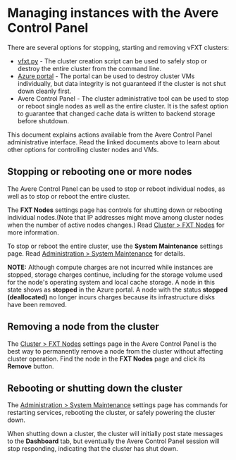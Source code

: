 # Managing instances with the Avere Control Panel

There are several options for stopping, starting and removing vFXT clusters:

- [vfxt.py](start_stop_vfxt-py.md) - The cluster creation script can be used to safely stop or destroy the entire cluster from the command line.
- [Azure portal](start_stop_portal.md) - The portal can be used to destroy cluster VMs individually, but data integrity is not guaranteed if the cluster is not shut down cleanly first.
- Avere Control Panel - The cluster administrative tool can be used to stop or reboot single nodes as well as the entire cluster. It is the safest option to guarantee that changed cache data is written to backend storage before shutdown.

This document explains actions available from the Avere Control Panel administrative interface. Read the linked documents above to learn about other options for controlling cluster nodes and VMs. 

## Stopping or rebooting one or more nodes

The Avere Control Panel can be used to stop or reboot individual nodes, as well as to stop or reboot the entire cluster.

The **FXT Nodes** settings page has controls for shutting down or rebooting individual nodes.(Note that IP addresses might move among cluster nodes when the number of active nodes changes.) Read [Cluster > FXT Nodes](<http://library.averesystems.com/ops_guide/4_7/gui_fxt_nodes.html#gui-fxt-nodes>) for more information.

To stop or reboot the entire cluster, use the **System Maintenance** settings page. Read [Administration > System Maintenance](<http://library.averesystems.com/ops_guide/4_7/gui_system_maintenance.html#gui-system-maintenance>) for details.

**NOTE:** Although compute charges are not incurred while instances are stopped, storage charges continue, including for the storage volume used for the node's operating system and local cache storage. A node in this state shows as **stopped** in the Azure portal. A node with the status **stopped (deallocated)** no longer incurs charges because its infrastructure disks have been removed.

## Removing a node from the cluster 

The [Cluster > FXT Nodes](<http://library.averesystems.com/ops_guide/4_7/gui_fxt_nodes.html#gui-fxt-nodes>) settings page in the Avere Control Panel is the best way to permanently remove a node from the cluster without affecting cluster operation. Find the node in the **FXT Nodes** page and click its **Remove** button.

## Rebooting or shutting down the cluster

The [Administration > System Maintenance](<http://library.averesystems.com/ops_guide/4_7/gui_system_maintenance.html#gui-system-maintenance>) settings page has commands for restarting services, rebooting the cluster, or safely powering the cluster down.

When shutting down a cluster, the cluster will initially post state messages to the **Dashboard** tab, but eventually the Avere Control Panel session will stop responding, indicating that the cluster has shut down.  
